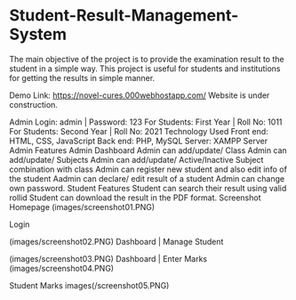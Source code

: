# Student-Result-Management-System
The main objective of the project is to provide the examination result to the student in a simple way. This project is useful for students and institutions for getting the results in simple manner.

Demo
Link: https://novel-cures.000webhostapp.com/
Website is under construction.

Admin Login: admin | Password: 123
For Students: First Year | Roll No: 1011
For Students: Second Year | Roll No: 2021
Technology Used
Front end: HTML, CSS, JavaScript
Back end: PHP, MySQL
Server: XAMPP Server
Admin Features
Admin Dashboard
Admin can add/update/ Class
Admin can add/update/ Subjects
Admin can add/update/ Active/Inactive Subject combination with class
Admin can register new student and also edit info of the student
Aadmin can declare/ edit result of a student
Admin can change own password.
Student Features
Student can search their result using valid rollid
Student can download the result in the PDF format.
Screenshot
Homepage
(images/screenshot01.PNG)

Login

(images/screenshot02.PNG)
Dashboard | Manage Student

(images/screenshot03.PNG)
Dashboard | Enter Marks
(images/screenshot04.PNG)


Student Marks
images(/screenshot05.PNG)
